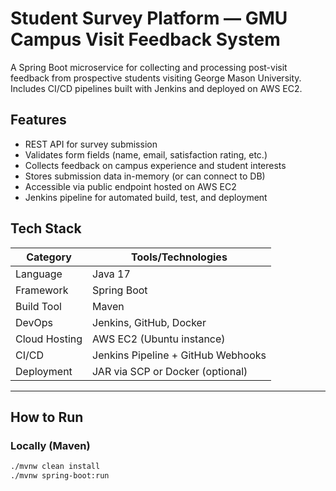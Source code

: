 # Student Survey Platform — GMU Campus Visit Feedback System

A Spring Boot microservice for collecting and processing post-visit feedback from prospective students visiting George Mason University.  
Includes CI/CD pipelines built with Jenkins and deployed on AWS EC2.


## Features
- REST API for survey submission
- Validates form fields (name, email, satisfaction rating, etc.)
- Collects feedback on campus experience and student interests
- Stores submission data in-memory (or can connect to DB)
- Accessible via public endpoint hosted on AWS EC2
- Jenkins pipeline for automated build, test, and deployment

## Tech Stack
| Category      | Tools/Technologies            |
|---------------|-------------------------------|
| Language      | Java 17                       |
| Framework     | Spring Boot                   |
| Build Tool    | Maven                         |
| DevOps        | Jenkins, GitHub, Docker       |
| Cloud Hosting | AWS EC2 (Ubuntu instance)     |
| CI/CD         | Jenkins Pipeline + GitHub Webhooks |
| Deployment    | JAR via SCP or Docker (optional) |

---

## How to Run

### Locally (Maven)
```bash
./mvnw clean install
./mvnw spring-boot:run
